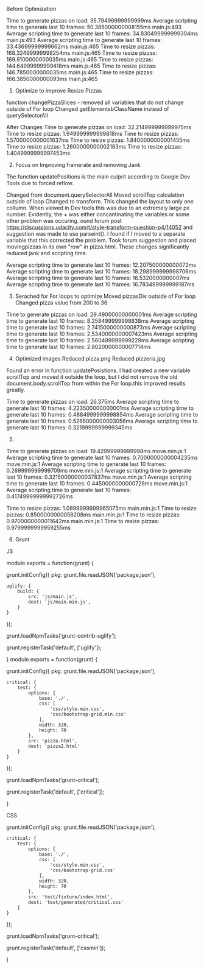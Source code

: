Before Optimization

Time to generate pizzas on load: 35.79499999999999ms
Average scripting time to generate last 10 frames: 50.385000000008155ms main.js:493
Average scripting time to generate last 10 frames: 34.830499999999304ms main.js:493
Average scripting time to generate last 10 frames: 33.43699999999662ms main.js:465
Time to resize pizzas: 168.32499999998254ms main.js:465
Time to resize pizzas: 169.9100000000035ms main.js:465
Time to resize pizzas: 144.64999999999418ms main.js:465
Time to resize pizzas: 146.7850000000035ms main.js:465
Time to resize pizzas: 166.3850000000093ms main.js:465

1. Optimize to improve Resize Pizzas

function changePizzaSlices - removed all variables that do not change outside of For loop
Changed getElementsbClassName instead of querySelectorAll

After Changes
Time to generate pizzas on load: 32.214999999999975ms
Time to resize pizzas: 1.949999999999818ms
Time to resize pizzas: 1.5700000000001637ms
Time to resize pizzas: 1.8400000000001455ms
Time to resize pizzas: 1.2600000000002183ms
Time to resize pizzas: 1.4049999999997453ms

2. Focus on Improving framerate and removing Jank

The function updatePositions is the main culprit according to Google Dev Tools due to forced reflow.

Changed from document.querySelectorAll
Moved scrollTop calculation outside of loop
Changed to transform. This changed the layout to only one collumn. When viewed in Dev tools this was due to an extremely large px number. Evidently, the + was either concantinating the variables or some other problem was occuring. ound forum post https://discussions.udacity.com/t/style-transform-question-p4/14052 and suggestion was made to use parseint(). I found if I moved to a separate variable that this corrected the problem. Took forum suggestion and placed movingpizzas in its own "row" in pizza.html. These changes significantly reduced jank and scripting time.

Average scripting time to generate last 10 frames: 12.207500000000072ms
Average scripting time to generate last 10 frames: 18.298999999998706ms
Average scripting time to generate last 10 frames: 16.5320000000007ms
Average scripting time to generate last 10 frames: 16.783499999999187ms



3. Serached for For loops to optimize
Moved pizzasDiv outside of For loop
Changed pizza value from 200 to 36

Time to generate pizzas on load: 29.49000000000001ms
Average scripting time to generate last 10 frames: 8.258499999998838ms
Average scripting time to generate last 10 frames: 2.7415000000000873ms
Average scripting time to generate last 10 frames: 2.5340000000007423ms
Average scripting time to generate last 10 frames: 2.560499999999229ms
Average scripting time to generate last 10 frames: 2.8020000000007714ms

4. Optimized images
Reduced pizza.png
Reduced pizzeria.jpg

Found an error in function updatePosistions. I had created a new variable scrollTop and moved it outside the loop, but I did not remove the old document.body.scrollTop from within the For loop.this improved results greatly.

Time to generate pizzas on load: 26.375ms
Average scripting time to generate last 10 frames: 4.223500000000001ms
Average scripting time to generate last 10 frames: 0.4884999999998854ms
Average scripting time to generate last 10 frames: 0.5265000000003056ms
Average scripting time to generate last 10 frames: 0.3219999999999345ms

5.

Time to generate pizzas on load: 19.42999999999998ms
move.min.js:1 Average scripting time to generate last 10 frames: 0.7000000000004235ms
move.min.js:1 Average scripting time to generate last 10 frames: 0.269999999999709ms
move.min.js:1 Average scripting time to generate last 10 frames: 0.32150000000037837ms
move.min.js:1 Average scripting time to generate last 10 frames: 0.4450000000000728ms
move.min.js:1 Average scripting time to generate last 10 frames: 0.41749999999992726ms

Time to resize pizzas: 1.0899999999965075ms
main.min.js:1 Time to resize pizzas: 0.8500000000058208ms
main.min.js:1 Time to resize pizzas: 0.9700000000011642ms
main.min.js:1 Time to resize pizzas: 0.9799999999959255ms

6. Grunt

JS

module.exports = function(grunt) {


grunt.initConfig({
    pkg: grunt.file.readJSON('package.json'),

    uglify: {
        build: {
            src: 'js/main.js',
            dest: 'js/main.min.js',
        }
    }

});

grunt.loadNpmTasks('grunt-contrib-uglify');

grunt.registerTask('default', ['uglify']);

}
module.exports = function(grunt) {


grunt.initConfig({
    pkg: grunt.file.readJSON('package.json'),

    critical: {
        test: {
            options: {
                base: './',
                css: [
                    'css/style.min.css',
                    'css/bootstrap-grid.min.css'
                ],
                width: 320,
                height: 70
            },
            src: 'pizza.html',
            dest: 'pizza2.html'
        }
    }


});

grunt.loadNpmTasks('grunt-critical');

grunt.registerTask('default', ['critical']);

}

CSS

grunt.initConfig({
    pkg: grunt.file.readJSON('package.json'),

    critical: {
        test: {
            options: {
                base: './',
                css: [
                    'css/style.min.css',
                    'css/bootstrap-grid.css'
                ],
                width: 320,
                height: 70
            },
            src: 'test/fixture/index.html',
            dest: 'test/generated/critical.css'
        }
    }


});

grunt.loadNpmTasks('grunt-critical');

grunt.registerTask('default', ['cssmin']);

}